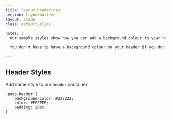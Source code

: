 ```yaml
---
title: layout-header-css
section: layoutbuilder
layout: slide
class: default-slide

notes: |
  Our sample styles show how you can add a background colour to your header, change the text colour, and get the stuff inside the header to be pushed away from the edges a bit.

  You don't have to have a background colour on your header if you don't want to - you can just delete that line completely!

---
```


## Header Styles

Add some style to our `header` container.

    .page-header {
        background-color: #222222;
        color: #FFFFFF;
        padding: 20px;
    }
